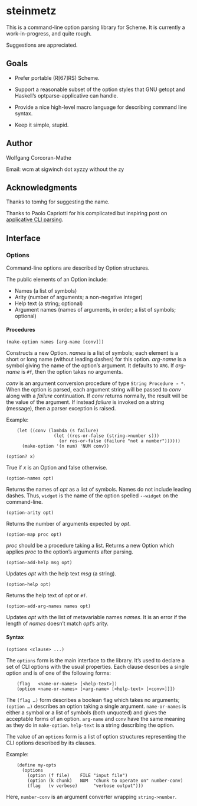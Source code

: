 # steinmetz

This is a command-line option parsing library for Scheme. It is
currently a work-in-progress, and quite rough.

Suggestions are appreciated.

## Goals

* Prefer portable (R[67]RS) Scheme.

* Support a reasonable subset of the option styles that GNU getopt
  and Haskell’s optparse-applicative can handle.

* Provide a nice high-level macro language for describing command
  line syntax.

* Keep it simple, stupid.

## Author

Wolfgang Corcoran-Mathe

Email: wcm at sigwinch dot xyzzy without the zy

## Acknowledgments

Thanks to tomhg for suggesting the name.

Thanks to Paolo Capriotti for his complicated but inspiring
post on [applicative CLI parsing][0].

## Interface

### Options

Command-line options are described by Option structures.

The public elements of an Option include:

* Names (a list of symbols)
* Arity (number of arguments; a non-negative integer)
* Help text (a string; optional)
* Argument names (names of arguments, in order; a list of symbols;
  optional)

#### Procedures

`(make-option names [arg-name [conv]])`

Constructs a new Option. *names* is a list of symbols; each element is
a short or long name (without leading dashes) for this option. *arg-name*
is a symbol giving the name of the option’s argument. It defaults to
`ARG`. If *arg-name* is `#f`, then the option takes no arguments.

*conv* is an argument conversion procedure of type `String Procedure → *`.
When the option is parsed, each argument string will be passed to *conv*
along with a *failure* continuation. If *conv* returns normally, the
result will be the value of the argument. If instead *failure* is invoked
on a string (message), then a parser exception is raised.

Example:
```
    (let ((conv (lambda (s failure)
                  (let ((res-or-false (string->number s)))
                    (or res-or-false (failure "not a number"))))))
      (make-option '(n num) 'NUM conv))
```

`(option? x)`

True if *x* is an Option and false otherwise.

`(option-names opt)`

Returns the names of *opt* as a list of symbols. Names do not include
leading dashes. Thus, `widget` is the name of the option spelled
`--widget` on the command-line.

`(option-arity opt)`

Returns the number of arguments expected by *opt*.

`(option-map proc opt)`

*proc* should be a procedure taking a list. Returns a new Option which
applies *proc* to the option’s arguments after parsing.

`(option-add-help msg opt)`

Updates *opt* with the help text *msg* (a string).

`(option-help opt)`

Returns the help text of *opt* or `#f`.

`(option-add-arg-names names opt)`

Updates *opt* with the list of metavariable names *names*. It is an
error if the length of *names* doesn’t match *opt*’s arity.

#### Syntax

`(options <clause> ...)`

The `options` form is the main interface to the library. It’s used to
declare a set of CLI options with the usual properties. Each clause
describes a single option and is of one of the following forms:

```
    (flag   <name-or-names> [<help-text>])
    (option <name-or-names> [<arg-name> [<help-text> [<conv>]]])
```

The `(flag …)` form describes a boolean flag which takes no arguments;
`(option …)` describes an option taking a single argument.
`name-or-names` is either a symbol or a list of symbols (both unquoted)
and gives the acceptable forms of an option. `arg-name` and `conv` have
the same meaning as they do in `make-option`. `help-text` is a string
describing the option.

The value of an `options` form is a list of option structures
representing the CLI options described by its clauses.

Example:
```
    (define my-opts
      (options
        (option (f file)    FILE "input file")
        (option (k chunk)   NUM  "chunk to operate on" number-conv)
        (flag   (v verbose)      "verbose output")))
```

Here, `number-conv` is an argument converter wrapping `string->number`.

[0]: https://www.paolocapriotti.com/blog/2012/04/27/applicative-option-parser/
